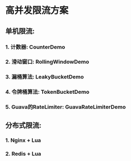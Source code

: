 # 高并发限流方案
## 单机限流:
### 1. 计数器: CounterDemo
### 2. 滑动窗口: RollingWindowDemo
### 3. 漏桶算法: LeakyBucketDemo
### 4. 令牌桶算法: TokenBucketDemo
### 5. Guava的RateLimiter: GuavaRateLimiterDemo
## 分布式限流:
### 1. Nginx + Lua
### 2. Redis + Lua